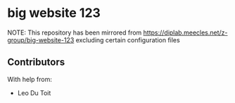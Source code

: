 # big website 123

NOTE: This repository has been mirrored from https://diplab.meecles.net/z-group/big-website-123 excluding certain configuration files

## Contributors
With help from:
- Leo Du Toit
